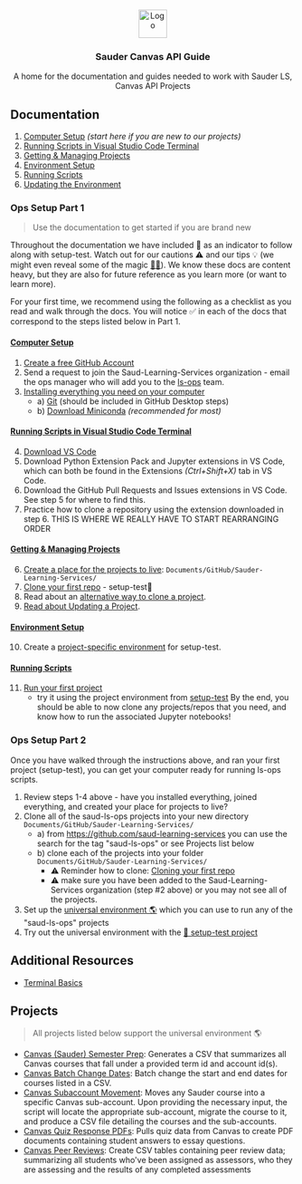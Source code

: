 <!-- PROJECT LOGO -->
<br />
<p align="center">
  <div align="center">
    <img src="imgs/sauder-logo.png" alt="Logo" height="50">
  </div>

  <h3 align="center">Sauder Canvas API Guide</h3>

  <p align="center">
  A home for the documentation and guides needed to work with Sauder LS, Canvas API Projects
    <br />
  </p>
</p>

<!-- LINKS TO ALL DOCS -->

## Documentation

1. [Computer Setup](docs/computer-setup.md) _(start here if you are new to our projects)_
2. [Running Scripts in Visual Studio Code Terminal](docs/terminal-vscode-running-instructions.md)
3. [Getting & Managing Projects](docs/github-project-management.md)
4. [Environment Setup](docs/environment-setup.md)
5. [Running Scripts](docs/running-instructions.md)
6. [Updating the Environment](docs/updating-environments.md)

### Ops Setup Part 1
> Use the documentation to get started if you are brand new

Throughout the documentation we have included 👷 as an indicator to follow along with setup-test. Watch out for our cautions ⚠️ and our tips 💡 (we might even reveal some of the magic [🧙‍♀️](https://tenor.com/EJvb.gif)). We know these docs are content heavy, but they are also for future reference as you learn more (or want to learn more). 

For your first time, we recommend using the following as a checklist as you read and walk through the docs. You will notice :white_check_mark: in each of the docs that correspond to the steps listed below in Part 1. 

#### [Computer Setup](docs/computer-setup.md)
1. [Create a free GitHub Account](https://github.com/join)
2. Send a request to join the Saud-Learning-Services organization - email the ops manager who will add you to the [ls-ops](https://github.com/orgs/saud-learning-services/teams/ls-ops) team.
3. [Installing everything you need on your computer](docs/computer-setup.md)
   - a) [Git](https://git-scm.com/downloads) (should be included in GitHub Desktop steps)
   - b) [Download Miniconda](https://docs.conda.io/en/latest/miniconda.html) _(recommended for most)_

#### [Running Scripts in Visual Studio Code Terminal](docs/terminal-vscode-running-instructions.md)
4. [Download VS Code](https://code.visualstudio.com/download)
5. Download Python Extension Pack and Jupyter extensions in VS Code, which can both be found in the Extensions _(Ctrl+Shift+X)_ tab in VS Code.
6. Download the GitHub Pull Requests and Issues extensions in VS Code. See step 5 for where to find this.
7. Practice how to clone a repository using the extension downloaded in step 6.
THIS IS WHERE WE REALLY HAVE TO START REARRANGING ORDER

#### [Getting & Managing Projects](docs/github-project-management.md)
6. [Create a place for the projects to live](docs/github-project-management.md#create-a-local-project-folder): `Documents/GitHub/Sauder-Learning-Services/`
7. [Clone your first repo](https://github.com/saud-learning-services/instructions-and-other-templates/blob/main/docs/github-project-management.md#white_check_mark-1-start-from-github-desktop) - setup-test👷
8. Read about an [alternative way to clone a project](https://github.com/saud-learning-services/instructions-and-other-templates/blob/main/docs/github-project-management.md#2-start-from-the-github-organization). 
9. [Read about Updating a Project](docs/github-project-management.md#updating-a-project-vs-code).

#### [Environment Setup](docs/environment-setup.md)
10. Create a [project-specific environment](docs/environment-setup.md#configuring-environments) for setup-test.

#### [Running Scripts](docs/running-instructions.md)
11. [Run your first project](https://github.com/saud-learning-services/instructions-and-other-templates/blob/main/docs/running-instructions.md#running-the-script)
      - try it using the project environment from [setup-test](https://github.com/saud-learning-services/setup-test)
By the end, you should be able to now clone any projects/repos that you need, and know how to run the associated Jupyter notebooks!

### Ops Setup Part 2
Once you have walked through the instructions above, and ran your first project (setup-test), you can get your computer ready for running ls-ops scripts.

1. Review steps 1-4 above - have you installed everything, joined everything, and created your place for projects to live?
2. Clone all of the saud-ls-ops projects into your new directory `Documents/GitHub/Sauder-Learning-Services/`
    - a) from https://github.com/saud-learning-services you can use the search for the tag "saud-ls-ops" or see Projects list below
    - b) clone each of the projects into your folder `Documents/GitHub/Sauder-Learning-Services/`
      - ⚠️ Reminder how to clone: [Cloning your first repo](docs/github-project-management.md)
      - ⚠️ make sure you have been added to the Saud-Learning-Services organization (step #2 above) or you may not see all of the projects.
3. Set up the [universal environment 🌎](docs/environment-setup.md#universal-environment-setup) which you can use to run any of the "saud-ls-ops" projects 
4. Try out the universal environment with the [👷 setup-test project](https://github.com/saud-learning-services/instructions-and-other-templates/blob/main/docs/environment-setup.md#testing)

## Additional Resources

- [Terminal Basics](docs/terminal-basics.md)

## Projects

> All projects listed below support the universal environment 🌎

- [Canvas (Sauder) Semester Prep](https://github.com/saud-learning-services/canvas-saud-semester-prep): Generates a CSV that summarizes all Canvas courses that fall under a provided term id and account id(s).
- [Canvas Batch Change Dates](https://github.com/saud-learning-services/canvas-batch-change-dates): Batch change the start and end dates for courses listed in a CSV.
- [Canvas Subaccount Movement](https://github.com/saud-learning-services/subaccount-movement): Moves any Sauder course into a specific Canvas sub-account. Upon providing the necessary input, the script will locate the appropriate sub-account, migrate the course to it, and produce a CSV file detailing the courses and the sub-accounts.
- [Canvas Quiz Response PDFs](https://github.com/saud-learning-services/quiz-response-pdfs): Pulls quiz data from Canvas to create PDF documents containing student answers to essay questions.
- [Canvas Peer Reviews](https://github.com/saud-learning-services/canvas-peer-reviews): Create CSV tables containing peer review data; summarizing all students who've been assigned as assessors, who they are assessing and the results of any completed assessments
